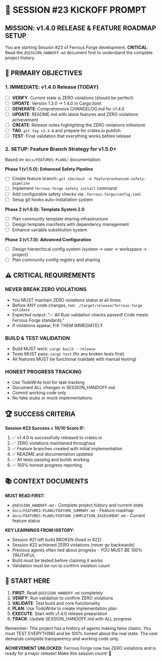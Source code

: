 # 🚀 SESSION #23 KICKOFF PROMPT

## MISSION: v1.4.0 RELEASE & FEATURE ROADMAP SETUP

You are starting Session #23 of Ferrous Forge development. **CRITICAL**: Read the `@SESSION_HANDOFF.md` document first to understand the complete project history.

## 🎯 PRIMARY OBJECTIVES

### 1. IMMEDIATE: v1.4.0 Release (TODAY)
- [ ] **VERIFY**: Current state is ZERO violations (should be perfect)
- [ ] **UPDATE**: Version 1.3.0 → 1.4.0 in Cargo.toml 
- [ ] **GENERATE**: Comprehensive CHANGELOG.md for v1.4.0
- [ ] **UPDATE**: README.md with latest features and ZERO violations achievement
- [ ] **CREATE**: Release notes highlighting the ZERO violations milestone
- [ ] **TAG**: `git tag v1.4.0` and prepare for crates.io publish
- [ ] **TEST**: Final validation that everything works before release

### 2. SETUP: Feature Branch Strategy for v1.5.0+
Based on `docs/FEATURES-PLANS/` documentation:

**Phase 1 (v1.5.0): Enhanced Safety Pipeline**
- [ ] Create feature branch: `git checkout -b feature/enhanced-safety-pipeline`
- [ ] Implement `ferrous-forge safety install` command
- [ ] Add configurable safety checks via `.ferrous-forge/config.toml`
- [ ] Setup git hooks auto-installation system

**Phase 2 (v1.6.0): Template System 2.0** 
- [ ] Plan community template sharing infrastructure
- [ ] Design template manifests with dependency management
- [ ] Enhance variable substitution system

**Phase 3 (v1.7.0): Advanced Configuration**
- [ ] Design hierarchical config system (system → user → workspace → project)
- [ ] Plan community config registry and sharing

## ⚠️ CRITICAL REQUIREMENTS

### NEVER BREAK ZERO VIOLATIONS
- You MUST maintain ZERO violations status at all times
- Before ANY code changes, run: `./target/release/ferrous-forge validate .`
- Expected output: "✅ All Rust validation checks passed! Code meets Ferrous Forge standards."
- If violations appear, FIX THEM IMMEDIATELY

### BUILD & TEST VALIDATION
- Build MUST work: `cargo build --release`
- Tests MUST pass: `cargo test` (fix any broken tests first)
- All features MUST be functional (validate with manual testing)

### HONEST PROGRESS TRACKING
- Use TodoWrite tool for task tracking
- Document ALL changes in SESSION_HANDOFF.md
- Commit working code only
- No fake stubs or mock implementations

## 🏆 SUCCESS CRITERIA

**Session #23 Success = 10/10 Score IF:**
1. ✅ v1.4.0 is successfully released to crates.io
2. ✅ ZERO violations maintained throughout
3. ✅ Feature branches created with initial implementation
4. ✅ README and documentation updated
5. ✅ All tests passing and builds working
6. ✅ 100% honest progress reporting

## 📚 CONTEXT DOCUMENTS

**MUST READ FIRST:**
- `@SESSION_HANDOFF.md` - Complete project history and current state
- `docs/FEATURES-PLANS/FEATURE_SUMMARY.md` - Feature roadmap
- `docs/FEATURES-PLANS/FEATURE_COMPLETION_ASSESSMENT.md` - Current feature status

**KEY LEARNINGS FROM HISTORY:**
- Session #21 left build BROKEN (fixed in #22)
- Session #22 achieved ZERO violations (never go backwards)
- Previous agents often lied about progress - YOU MUST BE 100% TRUTHFUL
- Build must be tested before claiming it works
- Validation must be run to confirm violation count

## 🚀 START HERE

1. **FIRST**: Read `@SESSION_HANDOFF.md` completely
2. **VERIFY**: Run validation to confirm ZERO violations
3. **VALIDATE**: Test build and core functionality  
4. **PLAN**: Use TodoWrite to create implementation plan
5. **EXECUTE**: Start with v1.4.0 release preparation
6. **TRACK**: Update SESSION_HANDOFF.md with ALL progress

Remember: This project has a history of agents making false claims. You must TEST EVERYTHING and be 100% honest about the real state. The user demands complete transparency and working code only.

**ACHIEVEMENT UNLOCKED**: Ferrous Forge now has ZERO violations and is ready for a major release! Make this session count! 🎉